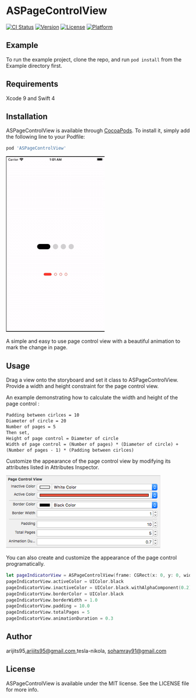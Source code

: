 # ASPageControlView

[![CI Status](https://img.shields.io/travis/tesla-nikola/ASPageControlView.svg?style=flat)](https://travis-ci.org/tesla-nikola/ASPageControlView)
[![Version](https://img.shields.io/cocoapods/v/ASPageControlView.svg?style=flat)](https://cocoapods.org/pods/ASPageControlView)
[![License](https://img.shields.io/cocoapods/l/ASPageControlView.svg?style=flat)](https://cocoapods.org/pods/ASPageControlView)
[![Platform](https://img.shields.io/cocoapods/p/ASPageControlView.svg?style=flat)](https://cocoapods.org/pods/ASPageControlView)

## Example

To run the example project, clone the repo, and run `pod install` from the Example directory first.

## Requirements
Xcode 9 and Swift 4

## Installation

ASPageControlView is available through [CocoaPods](https://cocoapods.org). To install
it, simply add the following line to your Podfile:

```ruby
pod 'ASPageControlView'
```
![alt-text](https://github.com/arijits95/ASPageControlView/blob/master/Resources/ASPAgeControlDemoVideo.gif)

A simple and easy to use page control view with a beautiful animation to mark the change in page.

## Usage

Drag a view onto the storyboard and set it class to ASPageControlView. Provide a width and height constraint for the page control view. 

An example demonstrating how to calculate the width and height of the page control : 
```
Padding between cirlces = 10
Diameter of circle = 20
Number of pages = 5
Then set, 
Height of page control = Diameter of circle
Width of page control = (Number of pages) * (Diameter of circle) + (Number of pages - 1) * (Padding between cirlces)
```

Customize the appearance of the page control view by modifying its attributes listed in Attributes Inspector.

![alt-text](https://github.com/arijits95/ASPageControlView/blob/master/Resources/PageControlAttributes.png)

You can also create and customize the appearance of the page control programatically.
```swift
let pageIndicatorView = ASPageControlView(frame: CGRect(x: 0, y: 0, width: 140, height: 20))
pageIndicatorView.activeColor = UIColor.black
pageIndicatorView.inactiveColor = UIColor.black.withAlphaComponent(0.2)
pageIndicatorView.borderColor = UIColor.black
pageIndicatorView.borderWidth = 1.0
pageIndicatorView.padding = 10.0
pageIndicatorView.totalPages = 5
pageIndicatorView.animationDuration = 0.3
```

## Author

arijits95,arijits95@gmail.com,tesla-nikola, sohamray91@gmail.com

## License

ASPageControlView is available under the MIT license. See the LICENSE file for more info.
